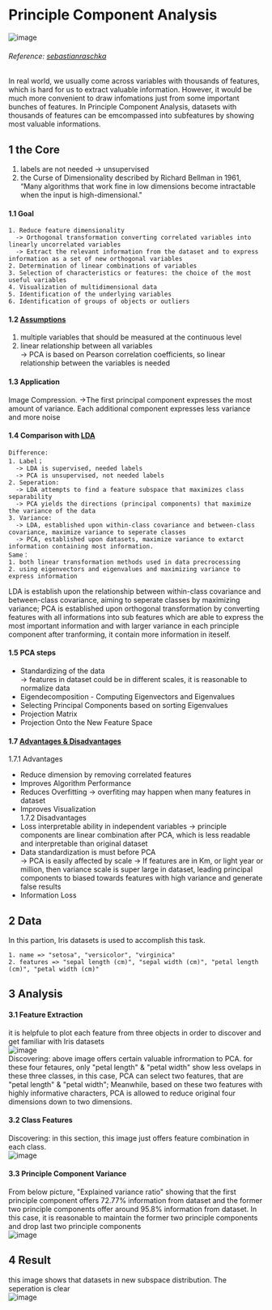# Principle Component Analysis
![image](https://github.com/FangLintao/Machine-Learning/blob/master/PCA/Images/PCA.png)  
###### Reference: [sebastianraschka](https://sebastianraschka.com/faq/docs/lda-vs-pca.html)  
In real world, we usually come across variables with thousands of features, which is hard for us to extract valuable information. However, it would be much more convenient to draw infomations just from some important bunches of features. In Principle Component Analysis, datasets with thousands of features can be emcompassed into subfeatures by showing most valuable informations. 
## 1 the Core
1. labels are not needed -> unsupervised  
2. the Curse of Dimensionality described by Richard Bellman in 1961, “Many algorithms that work fine in low dimensions become intractable when the input is high-dimensional."   
#### 1.1 Goal

    1. Reduce feature dimensionality  
      -> Orthogonal transformation converting correlated variables into linearly uncorrelated variables  
      -> Extract the relevant information from the dataset and to express information as a set of new orthogonal variables
    2. Determination of linear combinations of variables  
    3. Selection of characteristics or features: the choice of the most useful variables  
    4. Visualization of multidimensional data  
    5. Identification of the underlying variables  
    6. Identification of groups of objects or outliers  
#### 1.2 [Assumptions](https://statistics.laerd.com/spss-tutorials/principal-components-analysis-pca-using-spss-statistics.php)
1. multiple variables that should be measured at the continuous level   
2. linear relationship between all variables  
  -> PCA is based on Pearson correlation coefficients, so linear relationship between the variables is needed  
#### 1.3 Application
Image Compression. 
  ->The first principal component expresses the most amount of variance. Each additional component expresses less variance and more noise
#### 1.4 Comparison with [LDA](https://github.com/FangLintao/Machine-Learning/tree/master/LDA)

    Difference:
    1. Label；
      -> LDA is supervised, needed labels  
      -> PCA is unsupervised, not needed labels  
    2. Seperation:
      -> LDA attempts to find a feature subspace that maximizes class separability
      -> PCA yields the directions (principal components) that maximize the variance of the data  
    3. Variance:
      -> LDA, established upon within-class covariance and between-class covariance, maximize variance to seperate classes  
      -> PCA, established upon datasets, maximize variance to extarct information containing most information. 
    Same：
    1. both linear transformation methods used in data precrocessing
    2. using eigenvectors and eigenvalues and maximizing variance to express information

LDA is establish upon the relationship between within-class covariance and between-class covariance, aiming to seperate classes by maximizing variance; PCA is established upon orthogonal transformation by converting features with all informations into sub features which are able to express the most important information and with larger variance in each principle component after tranforming, it contain more information in iteself.  
#### 1.5 PCA steps
  * Standardizing of the data  
    -> features in dataset could be in different scales, it is reasonable to normalize data  
  * Eigendecomposition - Computing Eigenvectors and Eigenvalues  
  * Selecting Principal Components based on sorting Eigenvalues  
  * Projection Matrix  
  * Projection Onto the New Feature Space  
#### 1.7 [Advantages & Disadvantages](http://theprofessionalspoint.blogspot.com/2019/03/advantages-and-disadvantages-of_4.html)   
1.7.1 Advantages
* Reduce dimension by removing correlated features
* Improves Algorithm Performance
* Reduces Overfitting
  -> overfiting may happen when many features in dataset  
* Improves Visualization  
1.7.2 Disadvantages
* Loss interpretable ability in independent variables
  -> principle components are linear combination after PCA, which is less readable and interpretable than original dataset
* Data standardization is must before PCA  
  -> PCA is easily affected by scale
  -> If features are in Km, or light year or million, then variance scale is super large in dataset, leading principal components to biased towards features with high variance and generate false results  
* Information Loss  
 ## 2 Data
 In this partion, Iris datasets is used to accomplish this task.
 
    1. name => "setosa", "versicolor", "virginica"  
    2. features => "sepal length (cm)", "sepal width (cm)", "petal length (cm)", "petal width (cm)"
 
 ## 3 Analysis
 #### 3.1 Feature Extraction
 it is helpfule to plot each feature from three objects in order to discover and get familiar with Iris datasets  
 ![image](https://github.com/FangLintao/Machine-Learning/blob/master/LDA/images/1.png)   
 Discovering:  above image offers certain valuable infrormation to PCA. for these four fetaures, only "petal length" & "petal width" show less ovelaps in these three classes, in this case, PCA can select two features, that are "petal length" & "petal width"; Meanwhile, based on these two features with highly informative characters, PCA is allowed to reduce original four dimensions down to two dimensions.   
 #### 3.2 Class Features
 Discovering: in this section, this image just offers feature combination in each class.  
 ![image](https://github.com/FangLintao/Machine-Learning/blob/master/LDA/images/2.png)  
 #### 3.3 Principle Component Variance
 From below picture, "Explained variance ratio" showing that the first principle component offers 72.77% information from dataset and the former two principle components offer around 95.8% information from dataset. In this case, it is reasonable to maintain the former two principle components and drop last two principle components  
 ![image](https://github.com/FangLintao/Machine-Learning/blob/master/PCA/Images/graph.png)  

 ## 4 Result
 this image shows that datasets in new subspace distribution. The seperation is clear  
 ![image](https://github.com/FangLintao/Machine-Learning/blob/master/PCA/Images/results.png)
